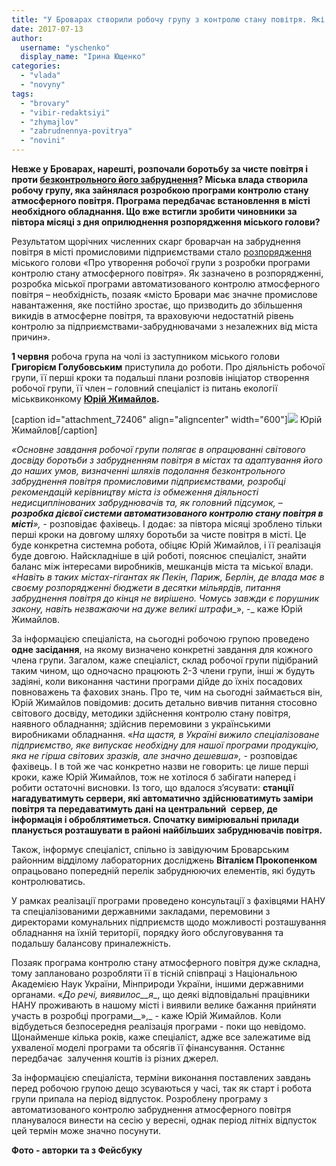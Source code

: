 ```yaml
---
title: "У Броварах створили робочу групу з контролю стану повітря. Які перші результати?"
date: 2017-07-13
author: 
  username: "yschenko"
  display_name: "Ірина Ющенко"
categories: 
  - "vlada"
  - "novyny"
tags: 
  - "brovary"
  - "vibir-redaktsiyi"
  - "zhymajlov"
  - "zabrudnennya-povitrya"
  - "novini"
---
```


**Невже у Броварах, нарешті, розпочали боротьбу за чисте повітря і проти [безконтрольного його забруднення](https://mpz.brovary.org/dymovyj-genotsyd-brovariv-chy-zupynyt-jogo-miska-vlada/)? Міська влада створила робочу групу, яка зайнялася розробкою програми контролю стану атмосферного повітря. Програма передбачає встановлення в місті необхідного обладнання. Що вже встигли зробити чиновники за півтора місяці з дня оприлюднення розпорядження міського голови?**

Результатом щорічних численних скарг броварчан на забруднення повітря в місті промисловими підприємствами стало [розпорядження](http://brovary-rada.gov.ua/documents/27279.html) міського голови «Про утворення робочої групи з розробки програми контролю стану атмосферного повітря». Як зазначено в розпорядженні, розробка міської програми автоматизованого контролю атмосферного повітря – необхідність, позаяк «місто Бровари має значне промислове навантаження, яке постійно зростає, що призводить до збільшення викидів в атмосферне повітря, та враховуючи недостатній рівень контролю за підприємствами-забруднювачами з незалежних від міста причин».

**1 червня** робоча група на чолі із заступником міського голови **Григорієм Голубовським** приступила до роботи. Про діяльність робочої групи, її перші кроки та подальші плани розповів ініціатор створення робочої групи, її член – головний спеціаліст із питань екології міськвиконкому **[Юрій Жимайлов](https://mpz.brovary.org/golovnyj-ekolog-brovariv-yurij-zhymajlov-pro-shkidlyvi-vykydy-ta-perevirky-pidpryyemstv/).**

\[caption id="attachment\_72406" align="aligncenter" width="600"\][![](https://mpz.brovary.org/wp-content/uploads/2017/07/1-1.jpg)](https://mpz.brovary.org/wp-content/uploads/2017/07/1-1.jpg) Юрій Жимайлов\[/caption\]

_«Основне завдання робочої групи полягає в опрацюванні світового досвіду боротьби з забрудненням повітря в містах та адаптування його до наших умов, визначенні шляхів подолання безконтрольного забруднення повітря промисловими підприємствами, розробці рекомендацій керівництву міста із обмеження діяльності недисциплінованих забруднювачів та, як головний підсумок, – **розробка дієвої системи автоматизованого контролю стану повітря в місті**»,_ - розповідає фахівець. І додає: за півтора місяці зроблено тільки перші кроки на довгому шляху боротьби за чисте повітря в місті. Це буде конкретна системна робота, обіцяє Юрій Жимайлов, і її реалізація буде довгою. Найскладніше в цій роботі, пояснює спеціаліст, знайти баланс між інтересами виробників, мешканців міста та міської влади. _«Навіть в таких містах-гігантах як Пекін, Париж, Берлін, де влада має в своєму розпорядженні бюджети в десятки мільярдів, питання забруднення повітря до кінця не вирішено._ _Чомусь завжди є порушник закону, навіть незважаючи на дуже великі штрафи__», -_ каже Юрій Жимайлов.

За інформацією спеціаліста, на сьогодні робочою групою проведено **одне засідання**, на якому визначено конкретні завдання для кожного члена групи. Загалом, каже спеціаліст, склад робочої групи підібраний таким чином, що одночасно працюють 2-3 члени групи, інші ж будуть задіяні, коли виконання частини програми дійде до їхніх посадових повноважень та фахових знань. Про те, чим на сьогодні займається він, Юрій Жимайлов повідомив: досить детально вивчив питання стосовно світового досвіду, методики здійснення контролю стану повітря, наявного обладнання; здійснив перемовини з українськими виробниками обладнання. «_На щастя, в Україні вижило спеціалізоване підприємство, яке випускає необхідну для нашої програми продукцію, яка не гірша світових зразків, але значно дешевша»,_ - розповідає фахівець. І в той же час конкретно назви не говорить: це лише перші кроки, каже Юрій Жимайлов, тож не хотілося б забігати наперед і робити остаточні висновки. Із того, що вдалося з’ясувати: **станції нагадуватимуть сервери, які автоматично здійснюватимуть заміри повітря та передаватимуть дані на центральний  сервер, де інформація і оброблятиметься. Спочатку вимірювальні прилади планується розташувати в районі найбільших забруднювачів повітря.**

Також, інформує спеціаліст, спільно із завідуючим Броварським районним відділому лабораторних досліджень **Віталієм Прокопенком** опрацьовано попередній перелік забруднюючих елементів, які будуть контролюватись.

У рамках реалізації програми проведено консультації з фахівцями НАНУ та спеціалізованими державними закладами, перемовини з директорами комунальних підприємств щодо можливості розташування обладнання на їхній території, порядку його обслуговування та подальшу балансову приналежність.

Позаяк програма контролю стану атмосферного повітря дуже складна, тому заплановано розробляти її в тісній співпраці з Національною Академією Наук України, Мінприроди України, іншими державними органами. «_До речі, виявилос__я__, що деякі відповідальні працівники НАНУ проживають в нашому місті і виявили велике бажання прийняти участь в розробці програми__»,_ - каже Юрій Жимайлов. Коли відбудеться безпосередня реалізація програми - поки що невідомо. Щонайменше кілька років, каже спеціаліст, адже все залежатиме від ухваленої моделі програми та обсягів її фінансування. Останнє передбачає  залучення коштів із різних джерел.

За інформацією спеціаліста, терміни виконання поставлених завдань перед робочою групою дещо зсуваються у часі, так як старт і робота групи припала на період відпусток. Розроблену програму з автоматизованого контролю забруднення атмосферного повітря планувалося винести на сесію у вересні, однак період літніх відпусток цей термін може значно посунути.

**Фото - авторки та з Фейсбуку**
